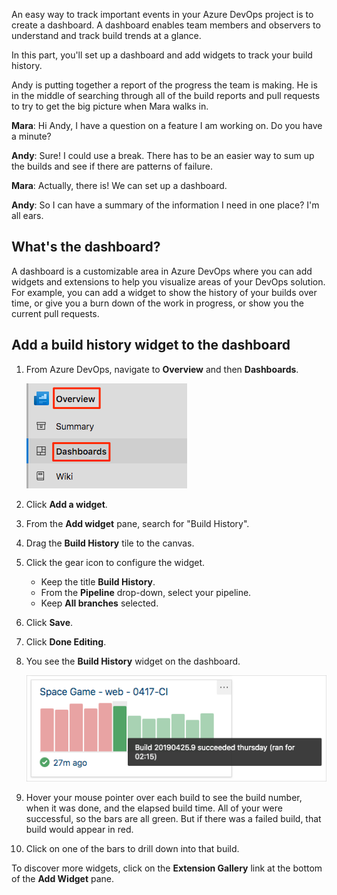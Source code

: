 An easy way to track important events in your Azure DevOps project is to create a dashboard. A dashboard enables team members and observers to understand and track build trends at a glance.

In this part, you'll set up a dashboard and add widgets to track your build history.

Andy is putting together a report of the progress the team is making. He is in the middle of searching through all of the build reports and pull requests to try to get the big picture when Mara walks in.

**Mara**: Hi Andy, I have a question on a feature I am working on. Do you have a minute?

**Andy**: Sure! I could use a break. There has to be an easier way to sum up the builds and see if there are patterns of failure.

**Mara**: Actually, there is! We can set up a dashboard.

**Andy**: So I can have a summary of the information I need in one place? I'm all ears.

## What's the dashboard?

A dashboard is a customizable area in Azure DevOps where you can add widgets and extensions to help you visualize areas of your DevOps solution. For example, you can add a widget to show the history of your builds over time, or give you a burn down of the work in progress, or show you the current pull requests.

## Add a build history widget to the dashboard

1. From Azure DevOps, navigate to **Overview** and then **Dashboards**.

    ![Azure Pipelines showing the Dashboards menu item](../media/7-menu-dashboards.png)
1. Click **Add a widget**.
1. From the **Add widget** pane, search for "Build History".
1. Drag the **Build History** tile to the canvas.
1. Click the gear icon to configure the widget.

      * Keep the title **Build History**.
      * From the **Pipeline** drop-down, select your pipeline.
      * Keep **All branches** selected.
1. Click **Save**.
1. Click **Done Editing**.
1. You see the **Build History** widget on the dashboard.

    ![Azure Pipelines showing the Build History widget](../media/7-build-history-widget.png)
1. Hover your mouse pointer over each build to see the build number, when it was done, and the elapsed build time. All of your were successful, so the bars are all green. But if there was a failed build, that build would appear in red.
1. Click on one of the bars to drill down into that build.

To discover more widgets, click on the **Extension Gallery** link at the bottom of the **Add Widget** pane.
